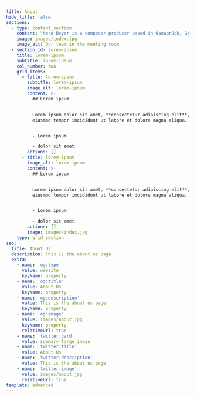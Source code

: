 ```yaml
---
title: About
hide_title: false
sections:
  - type: content_section
    content: "Nora Beyer is a composer-producer based in Osnabrück, Germany, who specializes in instrumental music and original film scores.\_\n\nAfter taking up the drums at age 11, Nora Beyer played percussive instruments from timpani to marimba in youth philharmonic orchestras. Influenced by classical orchestrations for film, such as those of Alexandre Desplat and Jóhann Jóhannsson, she set about producing instrumental scores in her adolescence but has since also drawn inspiration from synthesizer sounds and ambient soundscapes (Trent Reznor, Sufjan Stevens, Vangelis, Lorn, Mica Levi).\_\n\nIn 2021, Nora Beyer was invited for an artist residency in the Netherlands by Popfabryk and New Noardic Wave. Her latest works are set to be presented at Leeuwarden Urban Night Adventure 2022 and the European Media Art Festival 2022. Her understanding of movie production and emotional storytelling also led her to become a member of the jury for the International Film Festival Osnabrück in 2021.\_\n\nFor licensing & collaborations, reach out to <hello@nora-beyer.de>. Most collaborations concern original film scores, but other kinds of projects will also be considered.\n"
    image: images/index.jpg
    image_alt: Our team in the meeting room
  - section_id: lorem-ipsum
    title: lorem-ipsum
    subtitle: lorem-ipsum
    col_number: two
    grid_items:
      - title: lorem-ipsum
        subtitle: lorem-ipsum
        image_alt: lorem-ipsum
        content: >-
          ## Lorem ipsum


          Lorem ipsum dolor sit amet, **consectetur adipiscing elit**, sed do
          eiusmod tempor incididunt ut labore et dolore magna aliqua.


          - Lorem ipsum

          - dolor sit amet
        actions: []
      - title: lorem-ipsum
        image_alt: lorem-ipsum
        content: >-
          ## Lorem ipsum


          Lorem ipsum dolor sit amet, **consectetur adipiscing elit**, sed do
          eiusmod tempor incididunt ut labore et dolore magna aliqua.


          - Lorem ipsum

          - dolor sit amet
        actions: []
        image: images/index.jpg
    type: grid_section
seo:
  title: About Us
  description: This is the about us page
  extra:
    - name: 'og:type'
      value: website
      keyName: property
    - name: 'og:title'
      value: About Us
      keyName: property
    - name: 'og:description'
      value: This is the about us page
      keyName: property
    - name: 'og:image'
      value: images/about.jpg
      keyName: property
      relativeUrl: true
    - name: 'twitter:card'
      value: summary_large_image
    - name: 'twitter:title'
      value: About Us
    - name: 'twitter:description'
      value: This is the about us page
    - name: 'twitter:image'
      value: images/about.jpg
      relativeUrl: true
template: advanced
---
```

